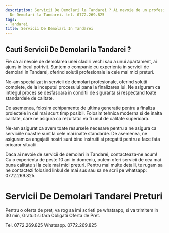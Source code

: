 ```yaml
---
description: Servicii De Demolari la Tandarei ? Ai nevoie de un profesionist in Servicii
  De Demolari la Tandarei. tel. 0772.269.825
tags:
- Tandarei
title: Servicii De Demolari In Tandarei
---
```



## Cauti Servicii De Demolari la Tandarei ?


Fie ca ai nevoie de demolarea unei cladiri vechi sau a unui apartament, ai ajuns in locul potrivit. Suntem o companie cu experienta in servicii de demolari in Tandarei, oferind solutii profesionale la cele mai mici preturi.

Ne-am specializat in servicii de demolari profesionale, oferind solutii complete, de la inceputul procesului pana la finalizarea lui. Ne asiguram ca intregul proces se desfasoara in conditii de siguranta si respectand toate standardele de calitate.

De asemenea, folosim echipamente de ultima generatie pentru a finaliza proiectele in cel mai scurt timp posibil. Folosim tehnica moderna si de inalta calitate, care ne asigura ca rezultatul va fi unul de calitate superioara.

Ne-am asigurat ca avem toate resursele necesare pentru a ne asigura ca serviciile noastre sunt la cele mai inalte standarde. De asemenea, ne asiguram ca angajatii nostri sunt bine instruiti si pregatiti pentru a face fata oricaror situatii.

Daca ai nevoie de servicii de demolari in Tandarei, contacteaza-ne acum! Cu o experienta de peste 10 ani in domeniu, putem oferi servicii de cea mai buna calitate si la cele mai mici preturi. Pentru mai multe detalii, te rugam sa ne contactezi folosind linkul de mai sus sau sa ne scrii pe whatsapp: 0772.269.825.

# Servicii De Demolari Tandarei Preturi
Pentru o oferta de pret, va rog sa imi scrieti pe whatsapp, si va trimitem in 30 min, Gratuit si fara Obligatii Oferta de Pret.

Tel. 0772.269.825
Whatsapp. 0772.269.825